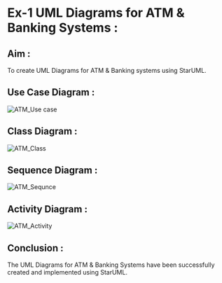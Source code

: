 # Ex-1 UML Diagrams for ATM & Banking Systems :

## Aim :
To create UML Diagrams for ATM & Banking systems using StarUML.

## Use Case Diagram :

![ATM_Use case](https://github.com/user-attachments/assets/68bbe283-4553-48e6-9f8d-69735cd3816d)

## Class Diagram :

![ATM_Class](https://github.com/user-attachments/assets/0ff68f6b-c481-44f3-8392-5e8339cbedb0)

## Sequence Diagram : 

![ATM_Sequnce](https://github.com/user-attachments/assets/10a02da9-9953-43b8-9db9-799d4b435281)

## Activity Diagram :

![ATM_Activity](https://github.com/user-attachments/assets/75b0fe11-5d3d-4407-a2a4-6c89ca02d3d1)

## Conclusion : 
The UML Diagrams for ATM & Banking Systems have been successfully created and implemented using StarUML.
